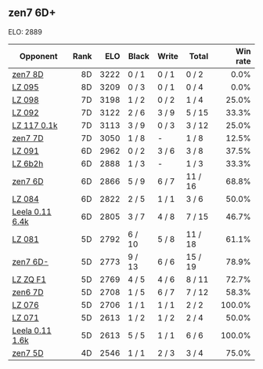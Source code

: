 ## zen7 6D+ ##

ELO: 2889

Opponent | Rank | ELO | Black | Write | Total | Win rate
---------|-----:|----:|-------|-------|-------|-------:
[zen7 8D](zen7%208D.md) | 8D | 3222 | 0 / 1 | 0 / 1 | 0 / 2 | 0.0%
[LZ 095](LZ%20095.md) | 8D | 3209 | 0 / 3 | 0 / 1 | 0 / 4 | 0.0%
[LZ 098](LZ%20098.md) | 7D | 3198 | 1 / 2 | 0 / 2 | 1 / 4 | 25.0%
[LZ 092](LZ%20092.md) | 7D | 3122 | 2 / 6 | 3 / 9 | 5 / 15 | 33.3%
[LZ 117 0.1k](LZ%20117%200.1k.md) | 7D | 3113 | 3 / 9 | 0 / 3 | 3 / 12 | 25.0%
[zen7 7D](zen7%207D.md) | 7D | 3050 | 1 / 8 | - | 1 / 8 | 12.5%
[LZ 091](LZ%20091.md) | 6D | 2962 | 0 / 2 | 3 / 6 | 3 / 8 | 37.5%
[LZ 6b2h](LZ%206b2h.md) | 6D | 2888 | 1 / 3 | - | 1 / 3 | 33.3%
[zen7 6D](zen7%206D.md) | 6D | 2866 | 5 / 9 | 6 / 7 | 11 / 16 | 68.8%
[LZ 084](LZ%20084.md) | 6D | 2822 | 2 / 5 | 1 / 1 | 3 / 6 | 50.0%
[Leela 0.11 6.4k](Leela%200.11%206.4k.md) | 6D | 2805 | 3 / 7 | 4 / 8 | 7 / 15 | 46.7%
[LZ 081](LZ%20081.md) | 5D | 2792 | 6 / 10 | 5 / 8 | 11 / 18 | 61.1%
[zen7 6D-](zen7%206D-.md) | 5D | 2773 | 9 / 13 | 6 / 6 | 15 / 19 | 78.9%
[LZ ZQ F1](LZ%20ZQ%20F1.md) | 5D | 2769 | 4 / 5 | 4 / 6 | 8 / 11 | 72.7%
[zen6 7D](zen6%207D.md) | 5D | 2708 | 1 / 5 | 6 / 7 | 7 / 12 | 58.3%
[LZ 076](LZ%20076.md) | 5D | 2706 | 1 / 1 | 1 / 1 | 2 / 2 | 100.0%
[LZ 071](LZ%20071.md) | 5D | 2613 | 1 / 2 | 1 / 2 | 2 / 4 | 50.0%
[Leela 0.11 1.6k](Leela%200.11%201.6k.md) | 5D | 2613 | 5 / 5 | 1 / 1 | 6 / 6 | 100.0%
[zen7 5D](zen7%205D.md) | 4D | 2546 | 1 / 1 | 2 / 3 | 3 / 4 | 75.0%
